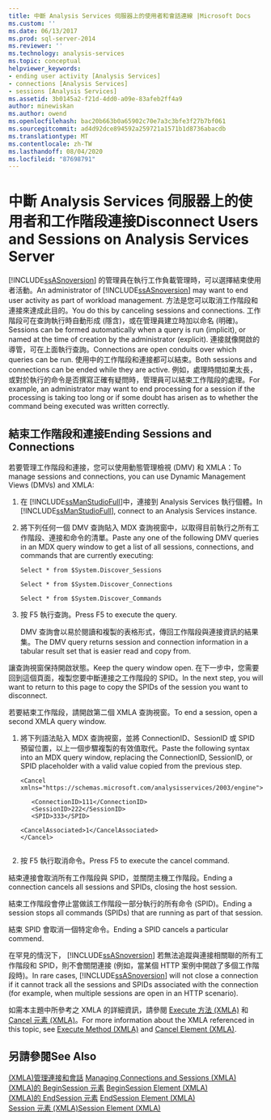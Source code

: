 ```yaml
---
title: 中斷 Analysis Services 伺服器上的使用者和會話連線 |Microsoft Docs
ms.custom: ''
ms.date: 06/13/2017
ms.prod: sql-server-2014
ms.reviewer: ''
ms.technology: analysis-services
ms.topic: conceptual
helpviewer_keywords:
- ending user activity [Analysis Services]
- connections [Analysis Services]
- sessions [Analysis Services]
ms.assetid: 3b0145a2-f21d-4dd0-a09e-83afeb2ff4a9
author: minewiskan
ms.author: owend
ms.openlocfilehash: bac20b663b0a65902c70e7a3c3bfe3f27b7bf061
ms.sourcegitcommit: ad4d92dce894592a259721a1571b1d8736abacdb
ms.translationtype: MT
ms.contentlocale: zh-TW
ms.lasthandoff: 08/04/2020
ms.locfileid: "87698791"
---
```

# <a name="disconnect-users-and-sessions-on-analysis-services-server"></a><span data-ttu-id="fc8ed-102">中斷 Analysis Services 伺服器上的使用者和工作階段連接</span><span class="sxs-lookup"><span data-stu-id="fc8ed-102">Disconnect Users and Sessions on Analysis Services Server</span></span>
  <span data-ttu-id="fc8ed-103">[!INCLUDE[ssASnoversion](../../includes/ssasnoversion-md.md)] 的管理員在執行工作負載管理時，可以選擇結束使用者活動。</span><span class="sxs-lookup"><span data-stu-id="fc8ed-103">An administrator of [!INCLUDE[ssASnoversion](../../includes/ssasnoversion-md.md)] may want to end user activity as part of workload management.</span></span> <span data-ttu-id="fc8ed-104">方法是您可以取消工作階段和連接來達成此目的。</span><span class="sxs-lookup"><span data-stu-id="fc8ed-104">You do this by canceling sessions and connections.</span></span> <span data-ttu-id="fc8ed-105">工作階段可在查詢執行時自動形成 (隱含)，或在管理員建立時加以命名 (明確)。</span><span class="sxs-lookup"><span data-stu-id="fc8ed-105">Sessions can be formed automatically when a query is run (implicit), or named at the time of creation by the administrator (explicit).</span></span> <span data-ttu-id="fc8ed-106">連接就像開啟的導管，可在上面執行查詢。</span><span class="sxs-lookup"><span data-stu-id="fc8ed-106">Connections are open conduits over which queries can be run.</span></span> <span data-ttu-id="fc8ed-107">使用中的工作階段和連接都可以結束。</span><span class="sxs-lookup"><span data-stu-id="fc8ed-107">Both sessions and connections can be ended while they are active.</span></span> <span data-ttu-id="fc8ed-108">例如，處理時間如果太長，或對於執行的命令是否撰寫正確有疑問時，管理員可以結束工作階段的處理。</span><span class="sxs-lookup"><span data-stu-id="fc8ed-108">For example, an administrator may want to end processing for a session if the processing is taking too long or if some doubt has arisen as to whether the command being executed was written correctly.</span></span>  
  
## <a name="ending-sessions-and-connections"></a><span data-ttu-id="fc8ed-109">結束工作階段和連接</span><span class="sxs-lookup"><span data-stu-id="fc8ed-109">Ending Sessions and Connections</span></span>  
 <span data-ttu-id="fc8ed-110">若要管理工作階段和連接，您可以使用動態管理檢視 (DMV) 和 XMLA：</span><span class="sxs-lookup"><span data-stu-id="fc8ed-110">To manage sessions and connections, you can use Dynamic Management Views (DMVs) and XMLA:</span></span>  
  
1.  <span data-ttu-id="fc8ed-111">在 [!INCLUDE[ssManStudioFull](../../includes/ssmanstudiofull-md.md)]中，連接到 Analysis Services 執行個體。</span><span class="sxs-lookup"><span data-stu-id="fc8ed-111">In [!INCLUDE[ssManStudioFull](../../includes/ssmanstudiofull-md.md)], connect to an Analysis Services instance.</span></span>  
  
2.  <span data-ttu-id="fc8ed-112">將下列任何一個 DMV 查詢貼入 MDX 查詢視窗中，以取得目前執行之所有工作階段、連接和命令的清單。</span><span class="sxs-lookup"><span data-stu-id="fc8ed-112">Paste any one of the following DMV queries in an MDX query window to get a list of all sessions, connections, and commands that are currently executing:</span></span>  
  
     `Select * from $System.Discover_Sessions`  
  
     `Select * from $System.Discover_Connections`  
  
     `Select * from $System.Discover_Commands`  
  
3.  <span data-ttu-id="fc8ed-113">按 F5 執行查詢。</span><span class="sxs-lookup"><span data-stu-id="fc8ed-113">Press F5 to execute the query.</span></span>  
  
     <span data-ttu-id="fc8ed-114">DMV 查詢會以易於閱讀和複製的表格形式，傳回工作階段與連接資訊的結果集。</span><span class="sxs-lookup"><span data-stu-id="fc8ed-114">The DMV query returns session and connection information in a tabular result set that is easier read and copy from.</span></span>  
  
 <span data-ttu-id="fc8ed-115">讓查詢視窗保持開啟狀態。</span><span class="sxs-lookup"><span data-stu-id="fc8ed-115">Keep the query window open.</span></span> <span data-ttu-id="fc8ed-116">在下一步中，您需要回到這個頁面，複製您要中斷連接之工作階段的 SPID。</span><span class="sxs-lookup"><span data-stu-id="fc8ed-116">In the next step, you will want to return to this page to copy the SPIDs of the session you want to disconnect.</span></span>  
  
 <span data-ttu-id="fc8ed-117">若要結束工作階段，請開啟第二個 XMLA 查詢視窗。</span><span class="sxs-lookup"><span data-stu-id="fc8ed-117">To end a session, open a second XMLA query window.</span></span>  
  
1.  <span data-ttu-id="fc8ed-118">將下列語法貼入 MDX 查詢視窗，並將 ConnectionID、SessionID 或 SPID 預留位置，以上一個步驟複製的有效值取代。</span><span class="sxs-lookup"><span data-stu-id="fc8ed-118">Paste the following syntax into an MDX query window, replacing the ConnectionID, SessionID, or SPID placeholder with a valid value copied from the previous step.</span></span>  
  
    ```  
    <Cancel xmlns="https://schemas.microsoft.com/analysisservices/2003/engine">  
  
       <ConnectionID>111</ConnectionID>  
       <SessionID>222</SessionID>  
       <SPID>333</SPID>  
  
    <CancelAssociated>1</CancelAssociated>  
    </Cancel>  
  
    ```  
  
2.  <span data-ttu-id="fc8ed-119">按 F5 執行取消命令。</span><span class="sxs-lookup"><span data-stu-id="fc8ed-119">Press F5 to execute the cancel command.</span></span>  
  
 <span data-ttu-id="fc8ed-120">結束連接會取消所有工作階段與 SPID，並關閉主機工作階段。</span><span class="sxs-lookup"><span data-stu-id="fc8ed-120">Ending a connection cancels all sessions and SPIDs, closing the host session.</span></span>  
  
 <span data-ttu-id="fc8ed-121">結束工作階段會停止當做該工作階段一部分執行的所有命令 (SPID)。</span><span class="sxs-lookup"><span data-stu-id="fc8ed-121">Ending a session stops all commands (SPIDs) that are running as part of that session.</span></span>  
  
 <span data-ttu-id="fc8ed-122">結束 SPID 會取消一個特定命令。</span><span class="sxs-lookup"><span data-stu-id="fc8ed-122">Ending a SPID cancels a particular commend.</span></span>  
  
 <span data-ttu-id="fc8ed-123">在罕見的情況下， [!INCLUDE[ssASnoversion](../../includes/ssasnoversion-md.md)] 若無法追蹤與連接相關聯的所有工作階段和 SPID，則不會關閉連接 (例如，當某個 HTTP 案例中開啟了多個工作階段時)。</span><span class="sxs-lookup"><span data-stu-id="fc8ed-123">In rare cases, [!INCLUDE[ssASnoversion](../../includes/ssasnoversion-md.md)] will not close a connection if it cannot track all the sessions and SPIDs associated with the connection (for example, when multiple sessions are open in an HTTP scenario).</span></span>  
  
 <span data-ttu-id="fc8ed-124">如需本主題中所參考之 XMLA 的詳細資訊，請參閱 [Execute 方法 &#40;XMLA&#41;](https://docs.microsoft.com/bi-reference/xmla/xml-elements-methods-execute) 和 [Cancel 元素 &#40;XMLA&#41;](https://docs.microsoft.com/bi-reference/xmla/xml-elements-commands/cancel-element-xmla)。</span><span class="sxs-lookup"><span data-stu-id="fc8ed-124">For more information about the XMLA referenced in this topic, see [Execute Method &#40;XMLA&#41;](https://docs.microsoft.com/bi-reference/xmla/xml-elements-methods-execute) and [Cancel Element &#40;XMLA&#41;](https://docs.microsoft.com/bi-reference/xmla/xml-elements-commands/cancel-element-xmla).</span></span>  
  
## <a name="see-also"></a><span data-ttu-id="fc8ed-125">另請參閱</span><span class="sxs-lookup"><span data-stu-id="fc8ed-125">See Also</span></span>  
 <span data-ttu-id="fc8ed-126">[&#40;XMLA&#41;管理連接和會話](../multidimensional-models-scripting-language-assl-xmla/managing-connections-and-sessions-xmla.md) </span><span class="sxs-lookup"><span data-stu-id="fc8ed-126">[Managing Connections and Sessions &#40;XMLA&#41;](../multidimensional-models-scripting-language-assl-xmla/managing-connections-and-sessions-xmla.md) </span></span>  
 <span data-ttu-id="fc8ed-127">[&#40;XMLA&#41;的 BeginSession 元素](https://docs.microsoft.com/bi-reference/xmla/xml-elements-headers/beginsession-element-xmla) </span><span class="sxs-lookup"><span data-stu-id="fc8ed-127">[BeginSession Element &#40;XMLA&#41;](https://docs.microsoft.com/bi-reference/xmla/xml-elements-headers/beginsession-element-xmla) </span></span>  
 <span data-ttu-id="fc8ed-128">[&#40;XMLA&#41;的 EndSession 元素](https://docs.microsoft.com/bi-reference/xmla/xml-elements-headers/endsession-element-xmla) </span><span class="sxs-lookup"><span data-stu-id="fc8ed-128">[EndSession Element &#40;XMLA&#41;](https://docs.microsoft.com/bi-reference/xmla/xml-elements-headers/endsession-element-xmla) </span></span>  
 [<span data-ttu-id="fc8ed-129">Session 元素 &#40;XMLA&#41;</span><span class="sxs-lookup"><span data-stu-id="fc8ed-129">Session Element &#40;XMLA&#41;</span></span>](https://docs.microsoft.com/bi-reference/xmla/xml-elements-headers/session-element-xmla)  
  
  
